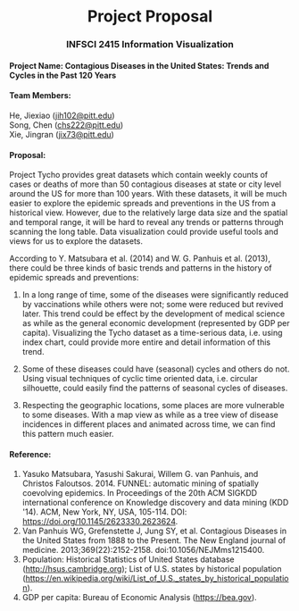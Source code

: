 # <center>Project Proposal</center>

### <center>INFSCI 2415 Information Visualization</center>

#### Project Name: Contagious Diseases in the United States: Trends and Cycles in the Past 120 Years

#### Team Members:

He, Jiexiao (jih102@pitt.edu)  
Song, Chen (chs222@pitt.edu)  
Xie, Jingran (jix73@pitt.edu)  

#### Proposal:

Project Tycho provides great datasets which contain weekly counts of cases or deaths of more than 50 contagious diseases at state or city level around the US for more than 100 years. With these datasets, it will be much easier to explore the epidemic spreads and preventions in the US from a historical view. However, due to the relatively large data size and the spatial and temporal range, it will be hard to reveal any trends or patterns through scanning the long table. Data visualization could provide useful tools and views for us to explore the datasets.

According to Y. Matsubara et al. (2014) and W. G. Panhuis et al. (2013), there could be three kinds of basic trends and patterns in the history of epidemic spreads and preventions:   

1) In a long range of time, some of the diseases were significantly reduced by vaccinations while others were not; some were reduced but revived later. This trend could be effect by the development of medical science as while as the general economic development (represented by GDP per capita). Visualizing the Tycho dataset as a time-serious data, i.e. using index chart, could provide more entire and detail information of this trend.  

2) Some of these diseases could have (seasonal) cycles and others do not. Using visual techniques of cyclic time oriented data, i.e. circular silhouette, could easily find the patterns of seasonal cycles of diseases.

3) Respecting the geographic locations, some places are more vulnerable to some diseases. With a map view as while as a tree view of disease incidences in different places and animated across time, we can find this pattern much easier.

#### Reference:

1. Yasuko Matsubara, Yasushi Sakurai, Willem G. van Panhuis, and Christos Faloutsos. 2014. FUNNEL: automatic mining of spatially coevolving epidemics. In Proceedings of the 20th ACM SIGKDD international conference on Knowledge discovery and data mining (KDD '14). ACM, New York, NY, USA, 105-114. DOI: https://doi.org/10.1145/2623330.2623624.   
2. Van Panhuis WG, Grefenstette J, Jung SY, et al. Contagious Diseases in the United States from 1888 to the Present. The New England journal of medicine. 2013;369(22):2152-2158. doi:10.1056/NEJMms1215400.  
3. Population: Historical Statistics of United States database (http://hsus.cambridge.org); List of U.S. states by historical population (https://en.wikipedia.org/wiki/List_of_U.S._states_by_historical_population).  
4. GDP per capita: Bureau of Economic Analysis (https://bea.gov).  
